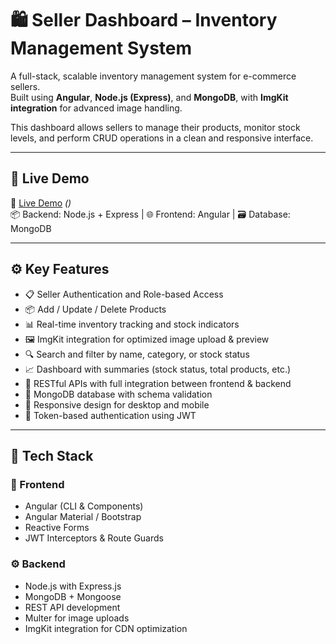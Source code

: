 # 🛍️ Seller Dashboard – Inventory Management System

A full-stack, scalable inventory management system for e-commerce sellers.  
Built using **Angular**, **Node.js (Express)**, and **MongoDB**, with **ImgKit integration** for advanced image handling.

This dashboard allows sellers to manage their products, monitor stock levels, and perform CRUD operations in a clean and responsive interface.

---

## 🚀 Live Demo

🔗 [Live Demo](#) *([](https://drive.google.com/file/d/1xJgd3dtTFO6libENlPGXS8Muz6KDtWfX/view?usp=drive_link))*  
📦 Backend: Node.js + Express | 🌐 Frontend: Angular | 🗃️ Database: MongoDB

---

## ⚙️ Key Features

- 📋 Seller Authentication and Role-based Access  
- 📦 Add / Update / Delete Products  
- 📊 Real-time inventory tracking and stock indicators  
- 🖼️ ImgKit integration for optimized image upload & preview  
- 🔍 Search and filter by name, category, or stock status  
- 📈 Dashboard with summaries (stock status, total products, etc.)  
- 📨 RESTful APIs with full integration between frontend & backend  
- 💾 MongoDB database with schema validation  
- 📱 Responsive design for desktop and mobile  
- 🔐 Token-based authentication using JWT  

---

## 🧪 Tech Stack

### 🧭 Frontend
- Angular (CLI & Components)
- Angular Material / Bootstrap
- Reactive Forms
- JWT Interceptors & Route Guards

### ⚙️ Backend
- Node.js with Express.js
- MongoDB + Mongoose
- REST API development
- Multer for image uploads
- ImgKit integration for CDN optimization



